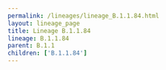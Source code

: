 ```yaml
---
permalink: /lineages/lineage_B.1.1.84.html
layout: lineage_page
title: Lineage B.1.1.84
lineage: B.1.1.84
parent: B.1.1
children: ['B.1.1.84']
---
```

